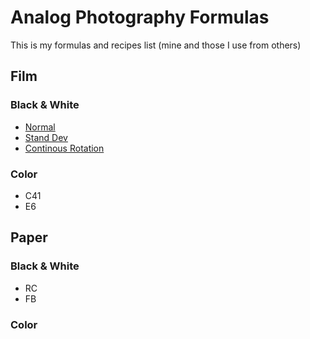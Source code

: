 # Analog Photography Formulas

This is my formulas and recipes list (mine and those I use from others)

## Film

### Black & White
 * [Normal](film/BW/normal_dev.md)
 * [Stand Dev](film/BW/stand_dev.md)
 * [Continous Rotation]()

### Color
 * C41
 * E6

## Paper

### Black & White
 * RC
 * FB

### Color
